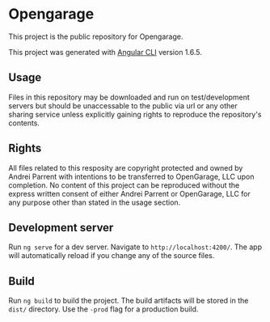 # Opengarage

This project is the public repository for Opengarage.

This project was generated with [Angular CLI](https://github.com/angular/angular-cli) version 1.6.5.

## Usage

Files in this repository may be downloaded and run on test/development servers but should be unaccessable to the public via url or any other sharing service unless explicitly gaining rights to reproduce the repository's contents.

## Rights

All files related to this resposity are copyright protected and owned by Andrei Parrent with intentions to be transferred to OpenGarage, LLC upon completion. No content of this project can be reproduced without the express written consent of either Andrei Parrent or OpenGarage, LLC for any purpose other than stated in the usage section.

## Development server

Run `ng serve` for a dev server. Navigate to `http://localhost:4200/`. The app will automatically reload if you change any of the source files.

## Build

Run `ng build` to build the project. The build artifacts will be stored in the `dist/` directory. Use the `-prod` flag for a production build.